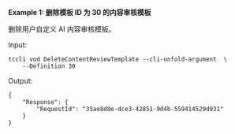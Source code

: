 **Example 1: 删除模板 ID 为 30 的内容审核模板**

删除用户自定义 AI 内容审核模板。

Input: 

```
tccli vod DeleteContentReviewTemplate --cli-unfold-argument  \
    --Definition 30
```

Output: 
```
{
    "Response": {
        "RequestId": "35ae8d8e-dce3-42851-9d4b-559414529d931"
    }
}
```

